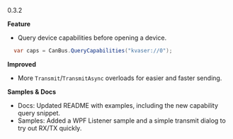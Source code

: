 
0.3.2

**Feature**
- Query device capabilities before opening a device.
```csharp
  var caps = CanBus.QueryCapabilities("kvaser://0");
```
**Improved**

- More `Transmit`/`TransmitAsync` overloads for easier and faster sending.

**Samples & Docs**

 - Docs: Updated README with examples, including the new capability query snippet.
 - Samples: Added a WPF Listener sample and a simple transmit dialog to try out RX/TX quickly. 
